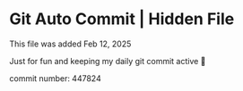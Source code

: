 # Git Auto Commit | Hidden File

This file was added Feb 12, 2025

Just for fun and keeping my daily git commit active 🤪

commit number: 447824
